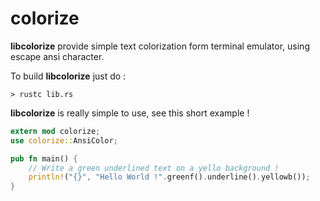 colorize
========

__libcolorize__ provide simple text colorization form terminal emulator, using escape ansi character.

To build __libcolorize__ just do :

```Shell
> rustc lib.rs
```

__libcolorize__ is really simple to use, see this short example !

```Rust
extern mod colorize;
use colorize::AnsiColor;

pub fn main() {
    // Write a green underlined text on a yello background !
    println!("{}", "Hello World !".greenf().underline().yellowb());
}

```